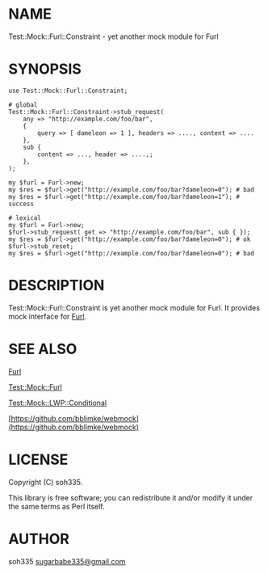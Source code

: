 # NAME

Test::Mock::Furl::Constraint - yet another mock module for Furl

# SYNOPSIS

    use Test::Mock::Furl::Constraint;

    # global
    Test::Mock::Furl::Constraint->stub_request(
        any => "http://example.com/foo/bar",
        {
            query => [ dameleon => 1 ], headers => ...., content => ....
        },
        sub {
            content => ..., header => ....,;
        },
    );

    my $furl = Furl->new;
    my $res = $furl->get("http://example.com/foo/bar?dameleon=0"); # bad
    my $res = $furl->get("http://example.com/foo/bar?dameleon=1"); # success

    # lexical
    my $furl = Furl->new;
    $furl->stub_request( get => "http://example.com/foo/bar", sub { });
    my $res = $furl->get("http://example.com/foo/bar?dameleon=0"); # ok
    $furl->stub_reset;
    my $res = $furl->get("http://example.com/foo/bar?dameleon=0"); # bad

# DESCRIPTION

Test::Mock::Furl::Constraint is yet another mock module for Furl.
It provides mock interface for [Furl](http://search.cpan.org/perldoc?Furl).

# SEE ALSO

[Furl](http://search.cpan.org/perldoc?Furl)

[Test::Mock::Furl](http://search.cpan.org/perldoc?Test::Mock::Furl)

[Test::Mock::LWP::Conditional](http://search.cpan.org/perldoc?Test::Mock::LWP::Conditional)

[https://github.com/bblimke/webmock](https://github.com/bblimke/webmock)

# LICENSE

Copyright (C) soh335.

This library is free software; you can redistribute it and/or modify
it under the same terms as Perl itself.

# AUTHOR

soh335 <sugarbabe335@gmail.com>
